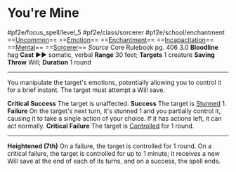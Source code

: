 # You're Mine
#pf2e/focus_spell/level_5 #pf2e/class/sorcerer #pf2e/school/enchantment 
==[Uncommon](../../../rules/traits/uncommon.md)== ==[Emotion](../../../rules/traits/emotion.md)== ==[Enchantment](../../../rules/traits/enchantment.md)== ==[Incapacitation](../../../rules/traits/incapacitation.md)== ==[Mental](../../../rules/traits/mental.md)== ==[Sorcerer](../../../rules/traits/sorcerer.md)==
*Source* Core Rulebook pg. 406 3.0
**Bloodline** hag
**Cast** ►► somatic, verbal
**Range** 30 feet; **Targets** 1 creature
**Saving Throw** Will; **Duration** 1 round

---
You manipulate the target's emotions, potentially allowing you to control it for a brief instant. The target must attempt a Will save.

**Critical Success** The target is unaffected.
**Success** The target is [Stunned](../../../Conditions/Stunned.md) 1.
**Failure** On the target's next turn, it's stunned 1 and you partially control it, causing it to take a single action of your choice. If it has actions left, it can act normally.
**Critical Failure** The target is [Controlled](../../../Conditions/Controlled.md) for 1 round.

<hr>

**Heightened (7th)** On a failure, the target is controlled for 1 round. On a critical failure, the target is controlled for up to 1 minute; it receives a new Will save at the end of each of its turns, and on a success, the spell ends.